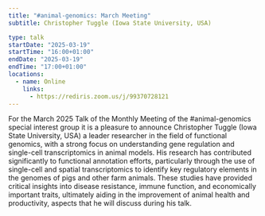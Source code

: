 ```yaml
---
title: "#animal-genomics: March Meeting"
subtitle: Christopher Tuggle (Iowa State University, USA)

type: talk
startDate: "2025-03-19"
startTime: "16:00+01:00"
endDate: "2025-03-19"
endTime: "17:00+01:00"
locations:
  - name: Online
    links:
      - https://rediris.zoom.us/j/99370728121
---
```


For the March 2025 Talk of the Monthly Meeting of the #animal-genomics special interest group it is a pleasure to announce Christopher Tuggle (Iowa State University, USA) a leader researcher in the field of functional genomics, with a strong focus on understanding gene regulation and single-cell transcriptomics in animal models. His research has contributed significantly to functional annotation efforts, particularly through the use of single-cell and spatial transcriptomics to identify key regulatory elements in the genomes of pigs and other farm animals. These studies have provided critical insights into disease resistance, immune function, and economically important traits, ultimately aiding in the improvement of animal health and productivity, aspects that he will discuss during his talk.
